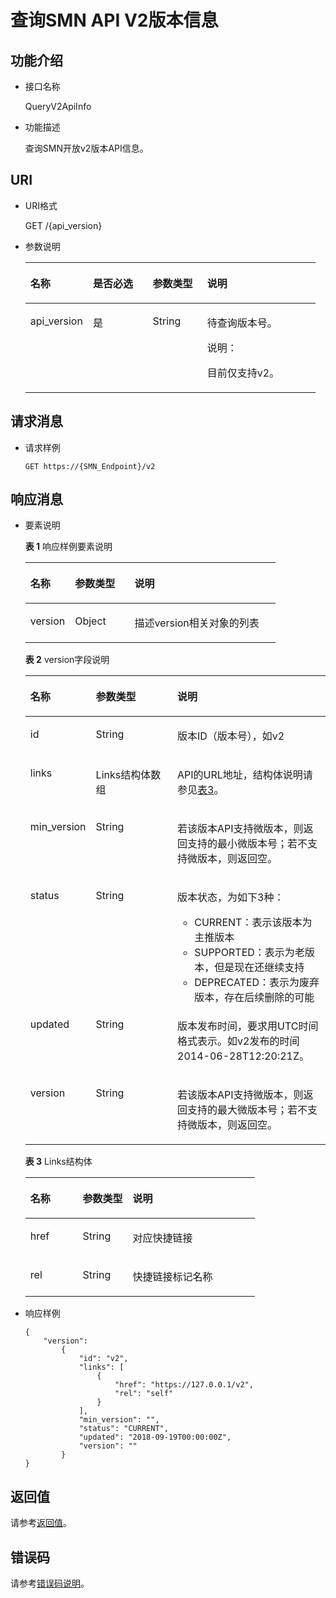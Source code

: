 # 查询SMN API V2版本信息<a name="ZH-CN_TOPIC_0133216133"></a>

## 功能介绍<a name="zh-cn_topic_0118694332_section46354700"></a>

-   接口名称

    QueryV2ApiInfo

-   功能描述

    查询SMN开放v2版本API信息。


## URI<a name="zh-cn_topic_0118694332_section14539121"></a>

-   URI格式

    GET /\{api\_version\}

-   参数说明

    <a name="table1952532171110"></a>
    <table><thead align="left"><tr id="row12952113251110"><th class="cellrowborder" valign="top" width="21.58%" id="mcps1.1.5.1.1"><p id="p13952193220115"><a name="p13952193220115"></a><a name="p13952193220115"></a>名称</p>
    </th>
    <th class="cellrowborder" valign="top" width="20.630000000000003%" id="mcps1.1.5.1.2"><p id="p18427194911117"><a name="p18427194911117"></a><a name="p18427194911117"></a>是否必选</p>
    </th>
    <th class="cellrowborder" valign="top" width="18.790000000000003%" id="mcps1.1.5.1.3"><p id="p122611473812"><a name="p122611473812"></a><a name="p122611473812"></a>参数类型</p>
    </th>
    <th class="cellrowborder" valign="top" width="39%" id="mcps1.1.5.1.4"><p id="p795243271111"><a name="p795243271111"></a><a name="p795243271111"></a>说明</p>
    </th>
    </tr>
    </thead>
    <tbody><tr id="row1095203271110"><td class="cellrowborder" valign="top" width="21.58%" headers="mcps1.1.5.1.1 "><p id="p1395203213111"><a name="p1395203213111"></a><a name="p1395203213111"></a>api_version</p>
    </td>
    <td class="cellrowborder" valign="top" width="20.630000000000003%" headers="mcps1.1.5.1.2 "><p id="p3427164911115"><a name="p3427164911115"></a><a name="p3427164911115"></a>是</p>
    </td>
    <td class="cellrowborder" valign="top" width="18.790000000000003%" headers="mcps1.1.5.1.3 "><p id="p12611713812"><a name="p12611713812"></a><a name="p12611713812"></a>String</p>
    </td>
    <td class="cellrowborder" valign="top" width="39%" headers="mcps1.1.5.1.4 "><p id="p695233216116"><a name="p695233216116"></a><a name="p695233216116"></a>待查询版本号。</p>
    <div class="note" id="note6856165481210"><a name="note6856165481210"></a><a name="note6856165481210"></a><span class="notetitle"> 说明： </span><div class="notebody"><p id="p8856145451214"><a name="p8856145451214"></a><a name="p8856145451214"></a>目前仅支持v2。</p>
    </div></div>
    </td>
    </tr>
    </tbody>
    </table>


## 请求消息<a name="zh-cn_topic_0118694332_section63743225"></a>

-   请求样例

    ```
    GET https://{SMN_Endpoint}/v2
    ```


## 响应消息<a name="zh-cn_topic_0118694332_section36818119"></a>

-   要素说明

    **表 1**  响应样例要素说明

    <a name="zh-cn_topic_0118694332_table26328706"></a>
    <table><thead align="left"><tr id="zh-cn_topic_0118694332_row6366124"><th class="cellrowborder" valign="top" width="17.82178217821782%" id="mcps1.2.4.1.1"><p id="zh-cn_topic_0118694332_p45894015"><a name="zh-cn_topic_0118694332_p45894015"></a><a name="zh-cn_topic_0118694332_p45894015"></a>名称</p>
    </th>
    <th class="cellrowborder" valign="top" width="23.762376237623762%" id="mcps1.2.4.1.2"><p id="zh-cn_topic_0118694332_p26427706"><a name="zh-cn_topic_0118694332_p26427706"></a><a name="zh-cn_topic_0118694332_p26427706"></a>参数类型</p>
    </th>
    <th class="cellrowborder" valign="top" width="58.415841584158414%" id="mcps1.2.4.1.3"><p id="zh-cn_topic_0118694332_p60269446"><a name="zh-cn_topic_0118694332_p60269446"></a><a name="zh-cn_topic_0118694332_p60269446"></a>说明</p>
    </th>
    </tr>
    </thead>
    <tbody><tr id="zh-cn_topic_0118694332_row22411503"><td class="cellrowborder" valign="top" width="17.82178217821782%" headers="mcps1.2.4.1.1 "><p id="zh-cn_topic_0118694332_p3392477"><a name="zh-cn_topic_0118694332_p3392477"></a><a name="zh-cn_topic_0118694332_p3392477"></a>version</p>
    </td>
    <td class="cellrowborder" valign="top" width="23.762376237623762%" headers="mcps1.2.4.1.2 "><p id="p125256566512"><a name="p125256566512"></a><a name="p125256566512"></a>Object</p>
    </td>
    <td class="cellrowborder" valign="top" width="58.415841584158414%" headers="mcps1.2.4.1.3 "><p id="p09481736355"><a name="p09481736355"></a><a name="p09481736355"></a>描述version相关对象的列表</p>
    </td>
    </tr>
    </tbody>
    </table>

    **表 2**  version字段说明

    <a name="table219819244718"></a>
    <table><thead align="left"><tr id="row1526011204718"><th class="cellrowborder" valign="top" width="20%" id="mcps1.2.4.1.1"><p id="p182602274711"><a name="p182602274711"></a><a name="p182602274711"></a>名称</p>
    </th>
    <th class="cellrowborder" valign="top" width="28.000000000000004%" id="mcps1.2.4.1.2"><p id="p19260192154719"><a name="p19260192154719"></a><a name="p19260192154719"></a>参数类型</p>
    </th>
    <th class="cellrowborder" valign="top" width="52%" id="mcps1.2.4.1.3"><p id="p126017204718"><a name="p126017204718"></a><a name="p126017204718"></a>说明</p>
    </th>
    </tr>
    </thead>
    <tbody><tr id="row15260132164715"><td class="cellrowborder" valign="top" width="20%" headers="mcps1.2.4.1.1 "><p id="p8907105518498"><a name="p8907105518498"></a><a name="p8907105518498"></a>id</p>
    </td>
    <td class="cellrowborder" valign="top" width="28.000000000000004%" headers="mcps1.2.4.1.2 "><p id="p129078554491"><a name="p129078554491"></a><a name="p129078554491"></a>String</p>
    </td>
    <td class="cellrowborder" valign="top" width="52%" headers="mcps1.2.4.1.3 "><p id="p88531517575"><a name="p88531517575"></a><a name="p88531517575"></a>版本ID（版本号），如v2</p>
    </td>
    </tr>
    <tr id="row1766313211514"><td class="cellrowborder" valign="top" width="20%" headers="mcps1.2.4.1.1 "><p id="p1390725544917"><a name="p1390725544917"></a><a name="p1390725544917"></a>links</p>
    </td>
    <td class="cellrowborder" valign="top" width="28.000000000000004%" headers="mcps1.2.4.1.2 "><p id="p13515150155715"><a name="p13515150155715"></a><a name="p13515150155715"></a>Links结构体数组</p>
    </td>
    <td class="cellrowborder" valign="top" width="52%" headers="mcps1.2.4.1.3 "><p id="p1785191514575"><a name="p1785191514575"></a><a name="p1785191514575"></a>API的URL地址，结构体说明请参见<a href="#table864210364409">表3</a>。</p>
    </td>
    </tr>
    <tr id="row826819249365"><td class="cellrowborder" valign="top" width="20%" headers="mcps1.2.4.1.1 "><p id="zh-cn_topic_0118694332_p9543622"><a name="zh-cn_topic_0118694332_p9543622"></a><a name="zh-cn_topic_0118694332_p9543622"></a>min_version</p>
    </td>
    <td class="cellrowborder" valign="top" width="28.000000000000004%" headers="mcps1.2.4.1.2 "><p id="zh-cn_topic_0118694332_p34835893"><a name="zh-cn_topic_0118694332_p34835893"></a><a name="zh-cn_topic_0118694332_p34835893"></a>String</p>
    </td>
    <td class="cellrowborder" valign="top" width="52%" headers="mcps1.2.4.1.3 "><p id="p7948334354"><a name="p7948334354"></a><a name="p7948334354"></a>若该版本API支持微版本，则返回支持的最小微版本号；若不支持微版本，则返回空。</p>
    </td>
    </tr>
    <tr id="row972024243711"><td class="cellrowborder" valign="top" width="20%" headers="mcps1.2.4.1.1 "><p id="p2069817541346"><a name="p2069817541346"></a><a name="p2069817541346"></a>status</p>
    </td>
    <td class="cellrowborder" valign="top" width="28.000000000000004%" headers="mcps1.2.4.1.2 "><p id="p1698115415341"><a name="p1698115415341"></a><a name="p1698115415341"></a>String</p>
    </td>
    <td class="cellrowborder" valign="top" width="52%" headers="mcps1.2.4.1.3 "><p id="p1098793361817"><a name="p1098793361817"></a><a name="p1098793361817"></a>版本状态，为如下3种：</p>
    <a name="ul1496114571817"></a><a name="ul1496114571817"></a><ul id="ul1496114571817"><li>CURRENT：表示该版本为主推版本</li><li>SUPPORTED：表示为老版本，但是现在还继续支持</li><li>DEPRECATED：表示为废弃版本，存在后续删除的可能</li></ul>
    </td>
    </tr>
    <tr id="row79551828143611"><td class="cellrowborder" valign="top" width="20%" headers="mcps1.2.4.1.1 "><p id="p14902136113515"><a name="p14902136113515"></a><a name="p14902136113515"></a>updated</p>
    </td>
    <td class="cellrowborder" valign="top" width="28.000000000000004%" headers="mcps1.2.4.1.2 "><p id="p99021268355"><a name="p99021268355"></a><a name="p99021268355"></a>String</p>
    </td>
    <td class="cellrowborder" valign="top" width="52%" headers="mcps1.2.4.1.3 "><p id="p590215614356"><a name="p590215614356"></a><a name="p590215614356"></a>版本发布时间，要求用UTC时间格式表示。如v2发布的时间2014-06-28T12:20:21Z。</p>
    </td>
    </tr>
    <tr id="row17393526173617"><td class="cellrowborder" valign="top" width="20%" headers="mcps1.2.4.1.1 "><p id="p29120166354"><a name="p29120166354"></a><a name="p29120166354"></a>version</p>
    </td>
    <td class="cellrowborder" valign="top" width="28.000000000000004%" headers="mcps1.2.4.1.2 "><p id="p691191611356"><a name="p691191611356"></a><a name="p691191611356"></a>String</p>
    </td>
    <td class="cellrowborder" valign="top" width="52%" headers="mcps1.2.4.1.3 "><p id="p209171618355"><a name="p209171618355"></a><a name="p209171618355"></a>若该版本API支持微版本，则返回支持的最大微版本号；若不支持微版本，则返回空。</p>
    </td>
    </tr>
    </tbody>
    </table>

    **表 3**  Links结构体

    <a name="table864210364409"></a>
    <table><thead align="left"><tr id="zh-cn_topic_0133216132_row159118012401"><th class="cellrowborder" valign="top" width="22.772277227722775%" id="mcps1.2.4.1.1"><p id="zh-cn_topic_0133216132_p115911807403"><a name="zh-cn_topic_0133216132_p115911807403"></a><a name="zh-cn_topic_0133216132_p115911807403"></a>名称</p>
    </th>
    <th class="cellrowborder" valign="top" width="21.782178217821784%" id="mcps1.2.4.1.2"><p id="zh-cn_topic_0133216132_p1459115044014"><a name="zh-cn_topic_0133216132_p1459115044014"></a><a name="zh-cn_topic_0133216132_p1459115044014"></a>参数类型</p>
    </th>
    <th class="cellrowborder" valign="top" width="55.44554455445545%" id="mcps1.2.4.1.3"><p id="zh-cn_topic_0133216132_p1559111015407"><a name="zh-cn_topic_0133216132_p1559111015407"></a><a name="zh-cn_topic_0133216132_p1559111015407"></a>说明</p>
    </th>
    </tr>
    </thead>
    <tbody><tr id="zh-cn_topic_0133216132_row1459113024020"><td class="cellrowborder" valign="top" width="22.772277227722775%" headers="mcps1.2.4.1.1 "><p id="zh-cn_topic_0133216132_p175910054015"><a name="zh-cn_topic_0133216132_p175910054015"></a><a name="zh-cn_topic_0133216132_p175910054015"></a>href</p>
    </td>
    <td class="cellrowborder" valign="top" width="21.782178217821784%" headers="mcps1.2.4.1.2 "><p id="zh-cn_topic_0133216132_p459614402597"><a name="zh-cn_topic_0133216132_p459614402597"></a><a name="zh-cn_topic_0133216132_p459614402597"></a>String</p>
    </td>
    <td class="cellrowborder" valign="top" width="55.44554455445545%" headers="mcps1.2.4.1.3 "><p id="zh-cn_topic_0133216132_p2591150144013"><a name="zh-cn_topic_0133216132_p2591150144013"></a><a name="zh-cn_topic_0133216132_p2591150144013"></a>对应快捷链接</p>
    </td>
    </tr>
    <tr id="zh-cn_topic_0133216132_row459130144018"><td class="cellrowborder" valign="top" width="22.772277227722775%" headers="mcps1.2.4.1.1 "><p id="zh-cn_topic_0133216132_p185911807401"><a name="zh-cn_topic_0133216132_p185911807401"></a><a name="zh-cn_topic_0133216132_p185911807401"></a>rel</p>
    </td>
    <td class="cellrowborder" valign="top" width="21.782178217821784%" headers="mcps1.2.4.1.2 "><p id="zh-cn_topic_0133216132_p856574025910"><a name="zh-cn_topic_0133216132_p856574025910"></a><a name="zh-cn_topic_0133216132_p856574025910"></a>String</p>
    </td>
    <td class="cellrowborder" valign="top" width="55.44554455445545%" headers="mcps1.2.4.1.3 "><p id="zh-cn_topic_0133216132_p959219013405"><a name="zh-cn_topic_0133216132_p959219013405"></a><a name="zh-cn_topic_0133216132_p959219013405"></a>快捷链接标记名称</p>
    </td>
    </tr>
    </tbody>
    </table>

-   响应样例

    ```
    {
        "version": 
            {
                "id": "v2",
                "links": [
                    {
                        "href": "https://127.0.0.1/v2",
                        "rel": "self"
                    }
                ],
                "min_version": "",
                "status": "CURRENT",
                "updated": "2018-09-19T00:00:00Z",
                "version": ""
            }
    }
    ```


## 返回值<a name="zh-cn_topic_0118694332_section62927619"></a>

请参考[返回值](返回值.md)。

## 错误码<a name="section73211020122511"></a>

请参考[错误码说明](错误码说明.md)。

